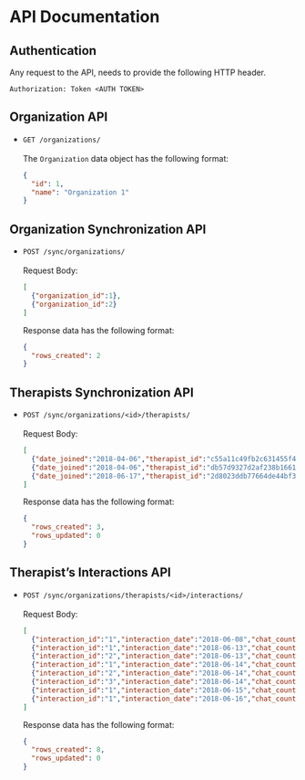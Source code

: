 # API Documentation

## Authentication
Any request to the API, needs to provide the following HTTP header.

```
Authorization: Token <AUTH TOKEN>
```

## Organization API
- `GET /organizations/`
  <br/><br/>The `Organization` data object has the following format:
  ```json
  {
    "id": 1,
    "name": "Organization 1"
  }
  ```

## Organization Synchronization API
- `POST /sync/organizations/`
  <br/><br/>Request Body:

  ```json
  [
    {"organization_id":1},
    {"organization_id":2}
  ]
  ```

  Response data has the following format:
  ```json
  {
    "rows_created": 2
  }
  ```

## Therapists Synchronization API
- `POST /sync/organizations/<id>/therapists/`
  <br/><br/>Request Body:

  ```json
  [  
    {"date_joined":"2018-04-06","therapist_id":"c55a11c49fb2c631455f4549b94a7383"},
    {"date_joined":"2018-04-06","therapist_id":"db57d9327d2af238b1661484bd2ba86d"},
    {"date_joined":"2018-06-17","therapist_id":"2d8023ddb77664de44bf3ac8d46890da"}
  ]
  ```

  Response data has the following format:
  ```json
  {
    "rows_created": 3,
    "rows_updated": 0
  }
  ```

## Therapist’s Interactions API
- `POST /sync/organizations/therapists/<id>/interactions/`
  <br/><br/>Request Body:

  ```json
  [
    {"interaction_id":"1","interaction_date":"2018-06-08","chat_count":2,"call_count":0},
    {"interaction_id":"1","interaction_date":"2018-06-13","chat_count":1,"call_count":0},
    {"interaction_id":"2","interaction_date":"2018-06-13","chat_count":2,"call_count":0},
    {"interaction_id":"1","interaction_date":"2018-06-14","chat_count":2,"call_count":13},
    {"interaction_id":"2","interaction_date":"2018-06-14","chat_count":1,"call_count":0},
    {"interaction_id":"3","interaction_date":"2018-06-14","chat_count":1,"call_count":0},
    {"interaction_id":"1","interaction_date":"2018-06-15","chat_count":14,"call_count":0},
    {"interaction_id":"1","interaction_date":"2018-06-16","chat_count":0,"call_count":0}
  ]
  ```

  Response data has the following format:
  ```json
  {
    "rows_created": 8,
    "rows_updated": 0
  }
  ```
